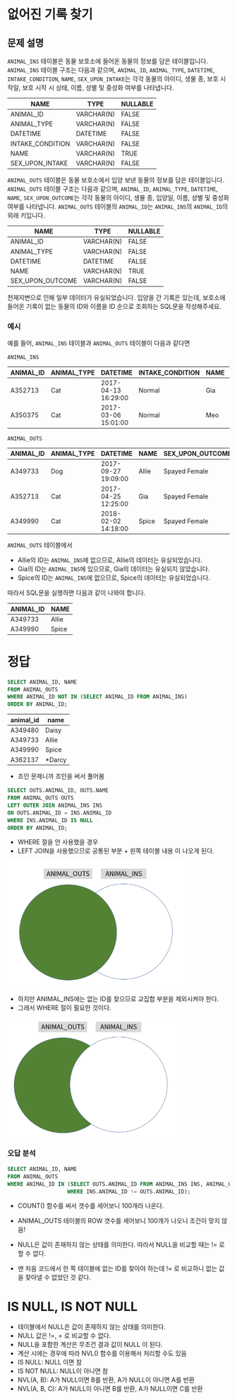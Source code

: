 # 없어진 기록 찾기



## 문제 설명

`ANIMAL_INS` 테이블은 동물 보호소에 들어온 동물의 정보를 담은 테이블입니다. `ANIMAL_INS` 테이블 구조는 다음과 같으며, `ANIMAL_ID`, `ANIMAL_TYPE`, `DATETIME`, `INTAKE_CONDITION`, `NAME`, `SEX_UPON_INTAKE`는 각각 동물의 아이디, 생물 종, 보호 시작일, 보호 시작 시 상태, 이름, 성별 및 중성화 여부를 나타냅니다.



| NAME             | TYPE       | NULLABLE |
| ---------------- | ---------- | -------- |
| ANIMAL_ID        | VARCHAR(N) | FALSE    |
| ANIMAL_TYPE      | VARCHAR(N) | FALSE    |
| DATETIME         | DATETIME   | FALSE    |
| INTAKE_CONDITION | VARCHAR(N) | FALSE    |
| NAME             | VARCHAR(N) | TRUE     |
| SEX_UPON_INTAKE  | VARCHAR(N) | FALSE    |



`ANIMAL_OUTS` 테이블은 동물 보호소에서 입양 보낸 동물의 정보를 담은 테이블입니다. `ANIMAL_OUTS` 테이블 구조는 다음과 같으며, `ANIMAL_ID`, `ANIMAL_TYPE`, `DATETIME`, `NAME`, `SEX_UPON_OUTCOME`는 각각 동물의 아이디, 생물 종, 입양일, 이름, 성별 및 중성화 여부를 나타냅니다. `ANIMAL_OUTS` 테이블의 `ANIMAL_ID`는 `ANIMAL_INS`의 `ANIMAL_ID`의 외래 키입니다.



| NAME             | TYPE       | NULLABLE |
| ---------------- | ---------- | -------- |
| ANIMAL_ID        | VARCHAR(N) | FALSE    |
| ANIMAL_TYPE      | VARCHAR(N) | FALSE    |
| DATETIME         | DATETIME   | FALSE    |
| NAME             | VARCHAR(N) | TRUE     |
| SEX_UPON_OUTCOME | VARCHAR(N) | FALSE    |



천재지변으로 인해 일부 데이터가 유실되었습니다. 입양을 간 기록은 있는데, 보호소에 들어온 기록이 없는 동물의 ID와 이름을 ID 순으로 조회하는 SQL문을 작성해주세요.



### 예시

예를 들어, `ANIMAL_INS` 테이블과 `ANIMAL_OUTS` 테이블이 다음과 같다면

```
ANIMAL_INS
```

| ANIMAL_ID | ANIMAL_TYPE | DATETIME            | INTAKE_CONDITION | NAME | SEX_UPON_INTAKE |
| --------- | ----------- | ------------------- | ---------------- | ---- | --------------- |
| A352713   | Cat         | 2017-04-13 16:29:00 | Normal           | Gia  | Spayed Female   |
| A350375   | Cat         | 2017-03-06 15:01:00 | Normal           | Meo  | Neutered Male   |





```
ANIMAL_OUTS
```

| ANIMAL_ID | ANIMAL_TYPE | DATETIME            | NAME  | SEX_UPON_OUTCOME |
| --------- | ----------- | ------------------- | ----- | ---------------- |
| A349733   | Dog         | 2017-09-27 19:09:00 | Allie | Spayed Female    |
| A352713   | Cat         | 2017-04-25 12:25:00 | Gia   | Spayed Female    |
| A349990   | Cat         | 2018-02-02 14:18:00 | Spice | Spayed Female    |



`ANIMAL_OUTS` 테이블에서

- Allie의 ID는 `ANIMAL_INS`에 없으므로, Allie의 데이터는 유실되었습니다.
- Gia의 ID는 `ANIMAL_INS`에 있으므로, Gia의 데이터는 유실되지 않았습니다.
- Spice의 ID는 `ANIMAL_INS`에 없으므로, Spice의 데이터는 유실되었습니다.



따라서 SQL문을 실행하면 다음과 같이 나와야 합니다.

| ANIMAL_ID | NAME  |
| --------- | ----- |
| A349733   | Allie |
| A349990   | Spice |



# 정답

```sql
SELECT ANIMAL_ID, NAME
FROM ANIMAL_OUTS
WHERE ANIMAL_ID NOT IN (SELECT ANIMAL_ID FROM ANIMAL_INS) 
ORDER BY ANIMAL_ID; 
```

| animal_id | name   |
| --------- | ------ |
| A349480   | Daisy  |
| A349733   | Allie  |
| A349990   | Spice  |
| A362137   | *Darcy |



- 조인 문제니까 조인을 써서 풀어봄

```SQL
SELECT OUTS.ANIMAL_ID, OUTS.NAME
FROM ANIMAL_OUTS OUTS
LEFT OUTER JOIN ANIMAL_INS INS
ON OUTS.ANIMAL_ID = INS.ANIMAL_ID
WHERE INS.ANIMAL_ID IS NULL
ORDER BY ANIMAL_ID;
```

- WHERE 절을 안 사용했을 경우
- LEFT JOIN을 사용했으므로 공통된 부분 + 왼쪽 테이블 내용 이 나오게 된다.

<img src="images/JOIN_1.PNG" alt="JOIN_1" style="zoom:60%;" />

- 하지만 ANIMAL_INS에는 없는 ID를 찾으므로 교집합 부분을 제외시켜야 한다.
- 그래서 WHERE 절이 필요한 것이다.

<img src="images/JOIN_2.PNG" alt="JOIN_2" style="zoom:60%;" />





### 오답 분석

```sql
SELECT ANIMAL_ID, NAME
FROM ANIMAL_OUTS
WHERE ANIMAL_ID IN (SELECT OUTS.ANIMAL_ID FROM ANIMAL_INS INS, ANIMAL_OUTS OUTS
                   WHERE INS.ANIMAL_ID != OUTS.ANIMAL_ID);
```

- COUNT() 함수를 써서 갯수를 세어보니 100개라 나온다.

- ANIMAL_OUTS 테이블의 ROW 갯수를 세어보니 100개가 나오니 조건이 맞지 않음!

- NULL은 값이 존재하지 않는 상태를 의미한다. 따라서 NULL을 비교할 때는 != 로 할 수 없다.
- 맨  처음 코드에서 한 쪽 테이블에 없는 ID를 찾아야 하는데 != 로 비교하니 없는 값을 찾아낼 수 없었던 것 같다.



# IS NULL, IS NOT NULL

- 테이블에서 NULL은 값이 존재하지 않는 상태를 의미한다. 
- NULL 값은 !=, = 로 비교할 수 없다.
- NULL을 포함한 계산은 무조건 결과 값이 NULL 이 된다.
- 계산 시에는 경우에 따라 NVL() 함수를 이용해서 처리할 수도 있음
- IS NULL: NULL 이면 참
- IS NOT NULL: NULL이 아니면 참
- NVL(A, B): A가 NULL이면 B를 반환, A가 NULL이 아니면 A를 반환
- NVL(A, B, C): A가 NULL이 아니면 B를 반환, A가 NULL이면 C를 반환







